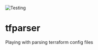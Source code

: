 ![Testing](https://github.com/kabenin/tfparser/actions/workflows/master-update.yaml/badge.svg)

# tfparser
Playing with parsing terraform config files
